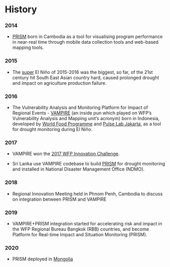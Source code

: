 # History

### **2014**

 - [PRISM](https://insight.wfp.org/prism-using-data-to-save-lives-in-cambodia-9607ebde5e21) born in Cambodia as a tool for visualising program performance in near-real time through mobile data collection tools and web-based mapping tools.

### **2015**

 - The [super](https://en.wikipedia.org/wiki/2014–16_El_Niño_event) El Niño of 2015-2016 was the biggest, so far, of the 21st century hit South East Asian country hard, caused prolonged drought and impact on agriculture production failure.

### **2016**

 - The Vulnerability Analysis and Monitoring Platform for Impact of Regional Events - [VAMPIRE](http://vampire.pulselabjakarta.org/#) (an inside pun which played on WFP’s Vulnerability Analysis and Mapping unit’s acronym) born in Indonesia, developed by [World Food Programme](https://www.wfp.org/countries/indonesia) and [Pulse Lab Jakarta](http://pulselabjakarta.id/), as a tool for drought monitoring during El Niño.

### **2017**

 - VAMPIRE won the [2017 WFP Innovation Challenge](https://insight.wfp.org/wfp-staff-show-entrepreneurial-side-in-annual-competition-be03924215).

 - Sri Lanka use VAMPIRE codebase to build [PRISM](http://52.221.143.5/prism/) for drought monitoring and installed in National Disaster Management Office (NDMO).

### **2018**

 - Regional Innovation Meeting held in Phnom Penh, Cambodia to discuss on integration between PRISM and VAMPIRE

### **2019**

 - VAMPIRE+PRISM integration started for accelerating risk and impact in the WFP Regional Bureau Bangkok (RBB) countries, and become Platform for Real-time Impact and Situation Monitoring (PRISM).

### **2020**

 - PRISM deployed in [Mongolia](https://prism-mongolia.org)